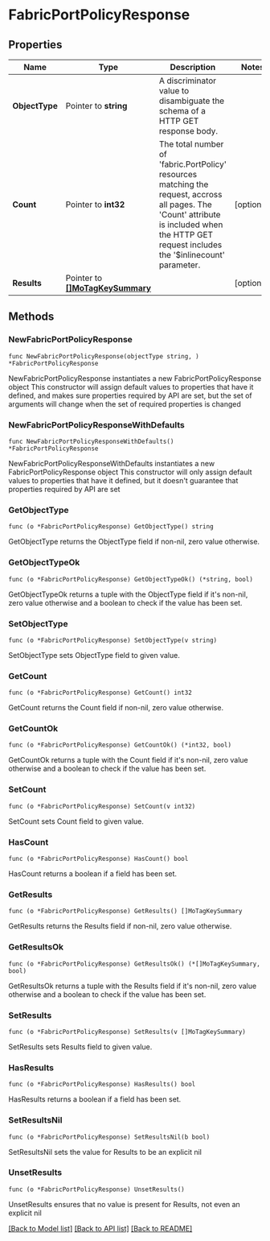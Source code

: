 # FabricPortPolicyResponse

## Properties

Name | Type | Description | Notes
------------ | ------------- | ------------- | -------------
**ObjectType** | Pointer to **string** | A discriminator value to disambiguate the schema of a HTTP GET response body. | 
**Count** | Pointer to **int32** | The total number of &#39;fabric.PortPolicy&#39; resources matching the request, accross all pages. The &#39;Count&#39; attribute is included when the HTTP GET request includes the &#39;$inlinecount&#39; parameter. | [optional] 
**Results** | Pointer to [**[]MoTagKeySummary**](MoTagKeySummary.md) |  | [optional] 

## Methods

### NewFabricPortPolicyResponse

`func NewFabricPortPolicyResponse(objectType string, ) *FabricPortPolicyResponse`

NewFabricPortPolicyResponse instantiates a new FabricPortPolicyResponse object
This constructor will assign default values to properties that have it defined,
and makes sure properties required by API are set, but the set of arguments
will change when the set of required properties is changed

### NewFabricPortPolicyResponseWithDefaults

`func NewFabricPortPolicyResponseWithDefaults() *FabricPortPolicyResponse`

NewFabricPortPolicyResponseWithDefaults instantiates a new FabricPortPolicyResponse object
This constructor will only assign default values to properties that have it defined,
but it doesn't guarantee that properties required by API are set

### GetObjectType

`func (o *FabricPortPolicyResponse) GetObjectType() string`

GetObjectType returns the ObjectType field if non-nil, zero value otherwise.

### GetObjectTypeOk

`func (o *FabricPortPolicyResponse) GetObjectTypeOk() (*string, bool)`

GetObjectTypeOk returns a tuple with the ObjectType field if it's non-nil, zero value otherwise
and a boolean to check if the value has been set.

### SetObjectType

`func (o *FabricPortPolicyResponse) SetObjectType(v string)`

SetObjectType sets ObjectType field to given value.


### GetCount

`func (o *FabricPortPolicyResponse) GetCount() int32`

GetCount returns the Count field if non-nil, zero value otherwise.

### GetCountOk

`func (o *FabricPortPolicyResponse) GetCountOk() (*int32, bool)`

GetCountOk returns a tuple with the Count field if it's non-nil, zero value otherwise
and a boolean to check if the value has been set.

### SetCount

`func (o *FabricPortPolicyResponse) SetCount(v int32)`

SetCount sets Count field to given value.

### HasCount

`func (o *FabricPortPolicyResponse) HasCount() bool`

HasCount returns a boolean if a field has been set.

### GetResults

`func (o *FabricPortPolicyResponse) GetResults() []MoTagKeySummary`

GetResults returns the Results field if non-nil, zero value otherwise.

### GetResultsOk

`func (o *FabricPortPolicyResponse) GetResultsOk() (*[]MoTagKeySummary, bool)`

GetResultsOk returns a tuple with the Results field if it's non-nil, zero value otherwise
and a boolean to check if the value has been set.

### SetResults

`func (o *FabricPortPolicyResponse) SetResults(v []MoTagKeySummary)`

SetResults sets Results field to given value.

### HasResults

`func (o *FabricPortPolicyResponse) HasResults() bool`

HasResults returns a boolean if a field has been set.

### SetResultsNil

`func (o *FabricPortPolicyResponse) SetResultsNil(b bool)`

 SetResultsNil sets the value for Results to be an explicit nil

### UnsetResults
`func (o *FabricPortPolicyResponse) UnsetResults()`

UnsetResults ensures that no value is present for Results, not even an explicit nil

[[Back to Model list]](../README.md#documentation-for-models) [[Back to API list]](../README.md#documentation-for-api-endpoints) [[Back to README]](../README.md)


